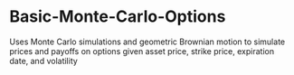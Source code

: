# Basic-Monte-Carlo-Options
Uses Monte Carlo simulations and geometric Brownian motion to simulate prices and payoffs on options given asset price, strike price, expiration date, and volatility
